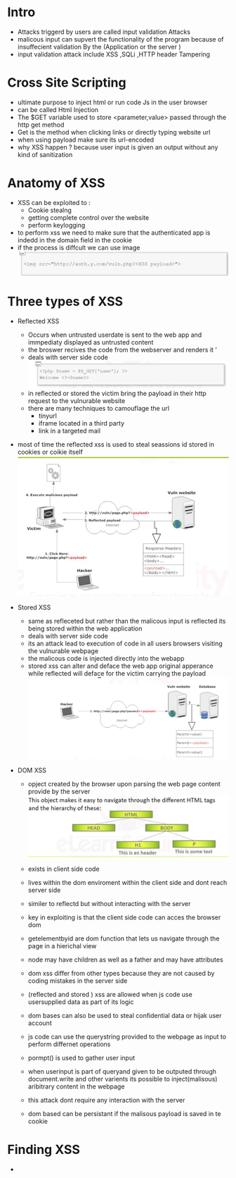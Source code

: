 # Intro
- Attacks triggerd by users are called input validation Attacks
- malicous input can supvert the functionality of the program because of insuffecient validation By the (Application or the server )
- input validation attack include XSS ,SQLi ,HTTP header Tampering
# Cross Site Scripting
- ultimate purpose to inject html or run code Js in the user browser
- can be called Html Injection
- The $GET variable used to store <parameter,value> passed through the http get method
- Get is the method when clicking links or directly typing website url
- when using payload make sure its url-encoded
- why XSS happen ? because user input is given an output without any kind of sanitization
# Anatomy of XSS 
- XSS can be exploited to :
  - Cookie stealng
  - getting complete control over the website
  - perform keylogging
- to perform xss we need to make sure that the authenticated app is indedd in the domain field in the cookie
- if the process is diffcult we can use image
![anat](https://github.com/Islamkafafy123/EWAPT/blob/main/pictures/anatomy.jpeg)
# Three types of XSS
- Reflected XSS
  - Occurs when untrusted userdate is sent to the web app and immpediaty displayed as untrusted content
  - the broswer recives the code from the webserver and renders it '
  - deals with server side code
  ![refxss](https://github.com/Islamkafafy123/EWAPT/blob/main/pictures/refxss.jpeg)
  - in reflected or stored the victim bring the payload in their http request to the vulnurable website
   - there are many techniques to camouflage the url
     - tinyurl
     - iframe located in a third party
     - link in a targeted mail
- most of time the reflected xss is used to steal seassions id stored in cookies or coikie itself
  ![refxss1](https://github.com/Islamkafafy123/EWAPT/blob/main/pictures/refxss1.jpeg)
- Stored XSS
  - same as refleceted but rather than the malicous input is reflected its being stored within the web application
  - deals with server side code
  - its an attack lead to execution of code in all users browsers visiting the vulnurable webpage
  - the malicous code is injected directly into the webapp
  - stored xss can alter and deface the web app original apperance while reflected will deface for the victim carrying the payload
  ![storexss](https://github.com/Islamkafafy123/EWAPT/blob/main/pictures/storexss.jpeg)

- DOM XSS
  - opject created by the browser upon parsing the web page content provide by the server
   ![dom](https://github.com/Islamkafafy123/EWAPT/blob/main/pictures/dom.jpeg)

  -  exists in client side code
  -  lives within the dom enviroment within the client side and dont reach server side
  -  similer to reflectd  but without interacting with the server
  -  key in exploiting is that the client side code can acces the browser dom
  -  getelementbyid are dom function that lets us navigate through the page in a hierichal view
  -  node may have children as well as a father and may have attributes
  -  dom xss differ from other types because they are not caused by coding mistakes in the server side
  -  (reflected and stored ) xss are allowed when js code use usersupplied data as part of its logic
  -  dom bases can also be used to steal confidential data or hijak user account
  -  js code can use the querystring provided to the webpage as input to perform differnet operations
  -  pormpt() is used to gather user input
  -  when userinput is part of queryand given to be outputed through document.write and other varients its possible to inject(malisous)  aribitrary content in the webpage
  -  this attack dont require any interaction with the server
  - dom based can be persistant if the malisous payload is saved in te cookie
# Finding XSS

  
- 

